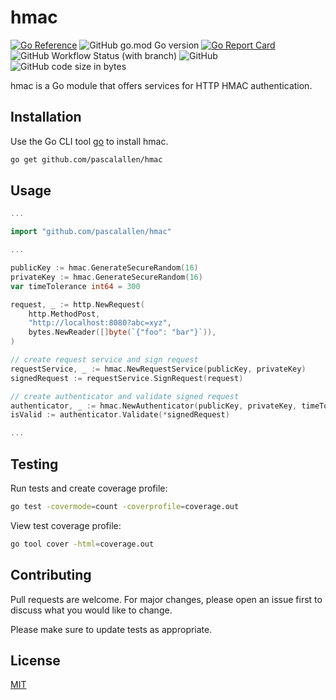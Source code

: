 # hmac

[![Go Reference](https://pkg.go.dev/badge/github.com/pascalallen/hmac.svg)](https://pkg.go.dev/github.com/pascalallen/hmac)
![GitHub go.mod Go version](https://img.shields.io/github/go-mod/go-version/pascalallen/hmac)
[![Go Report Card](https://goreportcard.com/badge/github.com/pascalallen/hmac)](https://goreportcard.com/report/github.com/pascalallen/hmac)
![GitHub Workflow Status (with branch)](https://img.shields.io/github/actions/workflow/status/pascalallen/hmac/go.yml?branch=main)
![GitHub](https://img.shields.io/github/license/pascalallen/hmac)
![GitHub code size in bytes](https://img.shields.io/github/languages/code-size/pascalallen/hmac)

hmac is a Go module that offers services for HTTP HMAC authentication.

## Installation

Use the Go CLI tool [go](https://go.dev/dl/) to install hmac.

```bash
go get github.com/pascalallen/hmac
```

## Usage

```go
...

import "github.com/pascalallen/hmac"

...

publicKey := hmac.GenerateSecureRandom(16)
privateKey := hmac.GenerateSecureRandom(16)
var timeTolerance int64 = 300

request, _ := http.NewRequest(
    http.MethodPost,
    "http://localhost:8080?abc=xyz",
    bytes.NewReader([]byte(`{"foo": "bar"}`)),
)

// create request service and sign request
requestService, _ := hmac.NewRequestService(publicKey, privateKey)
signedRequest := requestService.SignRequest(request)

// create authenticator and validate signed request
authenticator, _ := hmac.NewAuthenticator(publicKey, privateKey, timeTolerance)
isValid := authenticator.Validate(*signedRequest)

...
```

## Testing

Run tests and create coverage profile:

```bash
go test -covermode=count -coverprofile=coverage.out
```

View test coverage profile:

```bash
go tool cover -html=coverage.out
```

## Contributing

Pull requests are welcome. For major changes, please open an issue first
to discuss what you would like to change.

Please make sure to update tests as appropriate.

## License

[MIT](LICENSE)